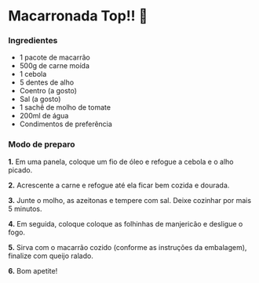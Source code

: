 # Macarronada Top!! :spaghetti:

### Ingredientes

- 1 pacote de macarrão 
- 500g de carne moída
- 1 cebola
- 5 dentes de alho
- Coentro (a gosto)
- Sal (a gosto)
- 1 sachê de molho de tomate
- 200ml de água
- Condimentos de preferência



### Modo de preparo

**1.** Em uma panela, coloque um fio de óleo e refogue a cebola e o alho picado.

**2.** Acrescente a carne e refogue até ela ficar bem cozida e dourada.

**3.** Junte o molho, as azeitonas e tempere com sal. Deixe cozinhar por mais 5 minutos.

**4.** Em seguida, coloque coloque as folhinhas de manjericão e desligue o fogo.

**5.** Sirva com o macarrão cozido (conforme as instruções da embalagem), finalize com queijo ralado.

**6.** Bom apetite!